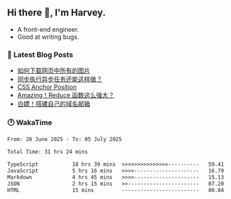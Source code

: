 ## Hi there 👋, I'm Harvey.

- A front-end engineer.
- Good at writing bugs.

### 📖 Latest Blog Posts
<!-- BLOG-POST-LIST:START -->
- [如何下载网页中所有的图片](https://blog.izou.top/posts/download-page-img/)
- [同步执行异步任务还能这样做？](https://blog.izou.top/posts/sync-executed/)
- [CSS Anchor Position](https://blog.izou.top/posts/css-anchor/)
- [Amazing！Reduce 函数这么强大？](https://blog.izou.top/posts/reduce-usage/)
- [白嫖！搭建自己的域名邮箱](https://blog.izou.top/posts/domain-mail/)
<!-- BLOG-POST-LIST:END -->

### 🕐 WakaTime
<!--START_SECTION:waka-->

```txt
From: 28 June 2025 - To: 05 July 2025

Total Time: 31 hrs 24 mins

TypeScript           18 hrs 39 mins  >>>>>>>>>>>>>>>----------   59.41 %
JavaScript           5 hrs 16 mins   >>>>---------------------   16.79 %
Markdown             4 hrs 45 mins   >>>>---------------------   15.13 %
JSON                 2 hrs 15 mins   >>-----------------------   07.20 %
HTML                 15 mins         -------------------------   00.84 %
```

<!--END_SECTION:waka-->

